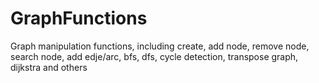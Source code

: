 # GraphFunctions
Graph manipulation functions, including  create, add node, remove node, search node, add edje/arc, bfs, dfs, cycle detection, transpose graph, dijkstra and others
